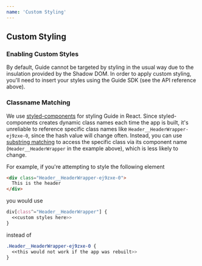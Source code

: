 ```yaml
---
name: 'Custom Styling'
---
```


## Custom Styling

### Enabling Custom Styles

By default, Guide cannot be targeted by styling in the usual way due to the insulation provided by the Shadow DOM. In order to apply custom styling, you'll need to insert your styles using the Guide SDK (see the API reference above).

### Classname Matching

We use [styled-components](https://www.styled-components.com/docs) for styling Guide in React. Since styled-components creates dynamic class names each time the app is built, it's unreliable to reference specific class names like `Header__HeaderWrapper-ej9zxe-0`, since the hash value will change often. Instead, you can use [substring matching](https://www.w3.org/TR/selectors/#attribute-substrings) to access the specific class via its component name (`Header__HeaderWrapper` in the example above), which is less likely to change.

For example, if you're attempting to style the following element

```html
<div class="Header__HeaderWrapper-ej9zxe-0">
  This is the header
</div>
```

you would use

```css
div[class^="Header__HeaderWrapper"] {
  <<custom styles here>>
}
```

instead of

```css
.Header__HeaderWrapper-ej9zxe-0 {
  <<this would not work if the app was rebuilt>>
}
```
